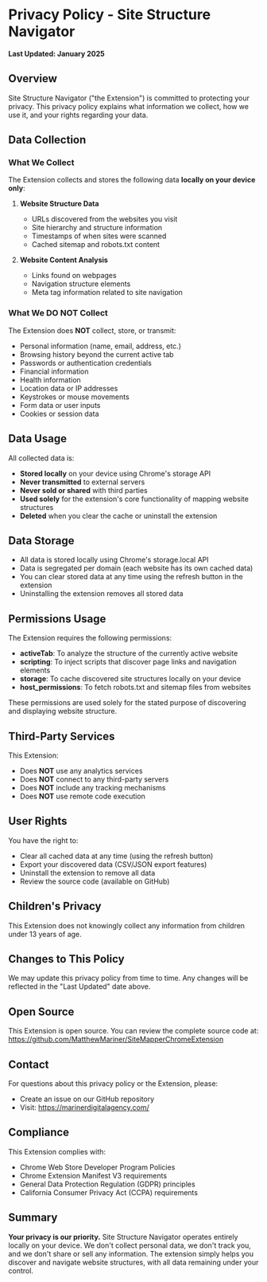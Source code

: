 # Privacy Policy - Site Structure Navigator

**Last Updated: January 2025**

## Overview

Site Structure Navigator ("the Extension") is committed to protecting your privacy. This privacy policy explains what information we collect, how we use it, and your rights regarding your data.

## Data Collection

### What We Collect

The Extension collects and stores the following data **locally on your device only**:

1. **Website Structure Data**
   - URLs discovered from the websites you visit
   - Site hierarchy and structure information
   - Timestamps of when sites were scanned
   - Cached sitemap and robots.txt content

2. **Website Content Analysis**
   - Links found on webpages
   - Navigation structure elements
   - Meta tag information related to site navigation

### What We DO NOT Collect

The Extension does **NOT** collect, store, or transmit:
- Personal information (name, email, address, etc.)
- Browsing history beyond the current active tab
- Passwords or authentication credentials
- Financial information
- Health information
- Location data or IP addresses
- Keystrokes or mouse movements
- Form data or user inputs
- Cookies or session data

## Data Usage

All collected data is:
- **Stored locally** on your device using Chrome's storage API
- **Never transmitted** to external servers
- **Never sold or shared** with third parties
- **Used solely** for the extension's core functionality of mapping website structures
- **Deleted** when you clear the cache or uninstall the extension

## Data Storage

- All data is stored locally using Chrome's storage.local API
- Data is segregated per domain (each website has its own cached data)
- You can clear stored data at any time using the refresh button in the extension
- Uninstalling the extension removes all stored data

## Permissions Usage

The Extension requires the following permissions:

- **activeTab**: To analyze the structure of the currently active website
- **scripting**: To inject scripts that discover page links and navigation elements
- **storage**: To cache discovered site structures locally on your device
- **host_permissions**: To fetch robots.txt and sitemap files from websites

These permissions are used solely for the stated purpose of discovering and displaying website structure.

## Third-Party Services

This Extension:
- Does **NOT** use any analytics services
- Does **NOT** connect to any third-party servers
- Does **NOT** include any tracking mechanisms
- Does **NOT** use remote code execution

## User Rights

You have the right to:
- Clear all cached data at any time (using the refresh button)
- Export your discovered data (CSV/JSON export features)
- Uninstall the extension to remove all data
- Review the source code (available on GitHub)

## Children's Privacy

This Extension does not knowingly collect any information from children under 13 years of age.

## Changes to This Policy

We may update this privacy policy from time to time. Any changes will be reflected in the "Last Updated" date above.

## Open Source

This Extension is open source. You can review the complete source code at:
https://github.com/MatthewMariner/SiteMapperChromeExtension

## Contact

For questions about this privacy policy or the Extension, please:
- Create an issue on our GitHub repository
- Visit: https://marinerdigitalagency.com/

## Compliance

This Extension complies with:
- Chrome Web Store Developer Program Policies
- Chrome Extension Manifest V3 requirements
- General Data Protection Regulation (GDPR) principles
- California Consumer Privacy Act (CCPA) requirements

## Summary

**Your privacy is our priority.** Site Structure Navigator operates entirely locally on your device. We don't collect personal data, we don't track you, and we don't share or sell any information. The extension simply helps you discover and navigate website structures, with all data remaining under your control.